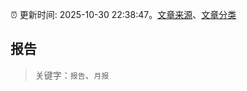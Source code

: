 :alarm_clock: 更新时间: 2025-10-30 22:38:47。[文章来源](/README.md)、[文章分类](/TAGS.md)

## 报告


> 关键字：`报告`、`月报`



